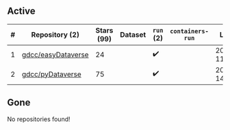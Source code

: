 ## Active
| # | Repository (2) | Stars (99) | Dataset | `run` (2) | `containers-run` | Last Modified |
| --- | --- | --- | --- | --- | --- | --- |
| 1 | [gdcc/easyDataverse](https://github.com/gdcc/easyDataverse) | 24 |  | :heavy_check_mark: |  | 2025-06-11 11:06:53+00:00 |
| 2 | [gdcc/pyDataverse](https://github.com/gdcc/pyDataverse) | 75 |  | :heavy_check_mark: |  | 2025-04-16 14:10:13+00:00 |

## Gone
No repositories found!
